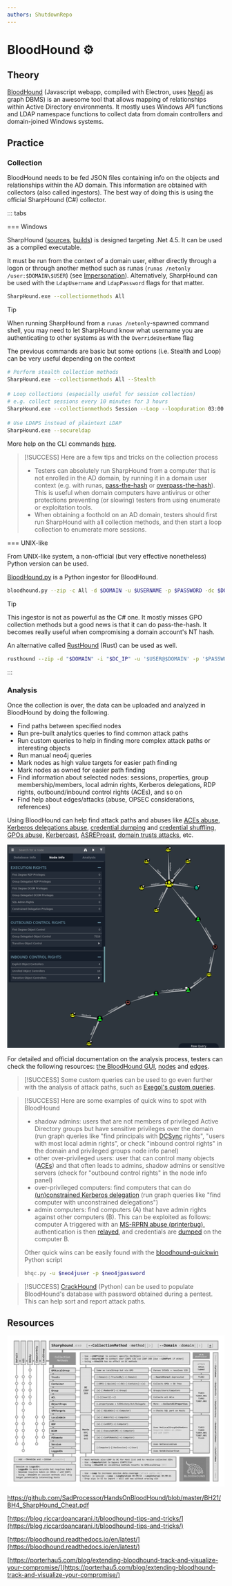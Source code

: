 ```yaml
---
authors: ShutdownRepo
---
```


# BloodHound ⚙️

## Theory

[BloodHound](https://github.com/BloodHoundAD/BloodHound) (Javascript webapp, compiled with Electron, uses [Neo4j](https://neo4j.com/) as graph DBMS) is an awesome tool that allows mapping of relationships within Active Directory environments. It mostly uses Windows API functions and LDAP namespace functions to collect data from domain controllers and domain-joined Windows systems.

## Practice

### Collection

BloodHound needs to be fed JSON files containing info on the objects and relationships within the AD domain. This information are obtained with collectors (also called ingestors). The best way of doing this is using the official SharpHound (C#) collector.

::: tabs

=== Windows

SharpHound ([sources](https://github.com/BloodHoundAD/SharpHound), [builds](https://github.com/BloodHoundAD/BloodHound/tree/master/Collectors)) is designed targeting .Net 4.5. It can be used as a compiled executable.

It must be run from the context of a domain user, either directly through a logon or through another method such as runas (`runas /netonly /user:$DOMAIN\$USER`) (see [Impersonation](../../movement/credentials/impersonation.md)). Alternatively, SharpHound can be used with the `LdapUsername` and `LdapPassword` flags for that matter.

```bash
SharpHound.exe --collectionmethods All
```

> [!TIP]
> When running SharpHound from a `runas /netonly`-spawned command shell, you may need to let SharpHound know what username you are authenticating to other systems as with the `OverrideUserName` flag

The previous commands are basic but some options (i.e. Stealth and Loop) can be very useful depending on the context

```bash
# Perform stealth collection methods
SharpHound.exe --collectionmethods All --Stealth

# Loop collections (especially useful for session collection)
# e.g. collect sessions every 10 minutes for 3 hours
SharpHound.exe --collectionmethods Session --Loop --loopduration 03:00:00 --loopinterval 00:10:00

# Use LDAPS instead of plaintext LDAP
SharpHound.exe --secureldap
```

More help on the CLI commands [here](https://github.com/BloodHoundAD/SharpHound#cli).

> [!SUCCESS]
> Here are a few tips and tricks on the collection process
> 
> * Testers can absolutely run SharpHound from a computer that is not enrolled in the AD domain, by running it in a domain user context (e.g. with runas, [pass-the-hash](../../movement/ntlm/pth.md) or [overpass-the-hash](../../movement/kerberos/ptk.md)). This is useful when domain computers have antivirus or other protections preventing (or slowing) testers from using enumerate or exploitation tools.
> * When obtaining a foothold on an AD domain, testers should first run SharpHound with all collection methods, and then start a loop collection to enumerate more sessions.


=== UNIX-like

From UNIX-like system, a non-official (but very effective nonetheless) Python version can be used.

[BloodHound.py](https://github.com/fox-it/BloodHound.py) is a Python ingestor for BloodHound.

```bash
bloodhound.py --zip -c All -d $DOMAIN -u $USERNAME -p $PASSWORD -dc $DOMAIN_CONTROLLER
```

> [!TIP]
> This ingestor is not as powerful as the C# one. It mostly misses GPO collection methods but a good news is that it can do pass-the-hash. It becomes really useful when compromising a domain account's NT hash.

An alternative called [RustHound](https://github.com/OPENCYBER-FR/RustHound) (Rust) can be used as well.

```bash
rusthound --zip -d "$DOMAIN" -i "$DC_IP" -u '$USER@$DOMAIN' -p '$PASSWORD' -o "OUTDIR"
```

:::


### Analysis

Once the collection is over, the data can be uploaded and analyzed in BloodHound by doing the following.

* Find paths between specified nodes
* Run pre-built analytics queries to find common attack paths
* Run custom queries to help in finding more complex attack paths or interesting objects
* Run manual neo4j queries
* Mark nodes as high value targets for easier path finding
* Mark nodes as owned for easier path finding
* Find information about selected nodes: sessions, properties, group membership/members, local admin rights, Kerberos delegations, RDP rights, outbound/inbound control rights (ACEs), and so on
* Find help about edges/attacks (abuse, OPSEC considerations, references)

Using BloodHound can help find attack paths and abuses like [ACEs abuse](../../movement/dacl/index), [Kerberos delegations abuse](../../movement/kerberos/delegations/index), [credential dumping](../../movement/credentials/dumping/index) and [credential shuffling](../../movement/credentials/shuffling.md), [GPOs abuse](../../movement/group-policies.md), [Kerberoast](../../movement/kerberos/kerberoast.md), [ASREProast](../../movement/kerberos/asreproast.md), [domain trusts attacks](../../movement/trusts/index), etc.

![](<./assets/Graph example.png>)

For detailed and official documentation on the analysis process, testers can check the following resources: [the BloodHound GUI](https://bloodhound.readthedocs.io/en/latest/data-analysis/bloodhound-gui.html), [nodes](https://bloodhound.readthedocs.io/en/latest/data-analysis/nodes.html) and [edges](https://bloodhound.readthedocs.io/en/latest/data-analysis/edges.html).

> [!SUCCESS]
> Some custom queries can be used to go even further with the analysis of attack paths, such as [Exegol's custom queries](https://github.com/ThePorgs/Exegol-images/blob/3d6d7a41e46acb6898da996c4198971be02e4d77/sources/bloodhound/customqueries.json).

> [!SUCCESS]
> Here are some examples of quick wins to spot with BloodHound
> 
> * shadow admins: users that are not members of privileged Active Directory groups but have sensitive privileges over the domain (run graph queries like "find principals with [DCSync](../../movement/credentials/dumping/dcsync.md) rights", "users with most local admin rights", or check "inbound control rights" in the domain and privileged groups node info panel)
> * other over-privileged users: user that can control many objects ([ACEs](../../movement/dacl/index)) and that often leads to admins, shadow admins or sensitive servers (check for "outbound control rights" in the node info panel)
> * over-privileged computers: find computers that can do [(un)constrained Kerberos delegation](../../movement/kerberos/delegations/index) (run graph queries like "find computer with unconstrained delegations")
> * admin computers: find computers (A) that have admin rights against other computers (B). This can be exploited as follows: computer A triggered with an [MS-RPRN abuse (printerbug),](../../movement/mitm-and-coerced-authentications/ms-rprn.md) authentication is then [relayed](../../movement/ntlm/relay.md), and credentials are [dumped](../../movement/credentials/dumping/index) on the computer B.
> 
> Other quick wins can be easily found with the [bloodhound-quickwin](https://github.com/kaluche/bloodhound-quickwin) Python script
> 
> ```bash
> bhqc.py -u $neo4juser -p $neo4jpassword
> ```

> [!SUCCESS]
> [CrackHound](https://github.com/trustedsec/CrackHound) (Python) can be used to populate BloodHound's database with password obtained during a pentest. This can help sort and report attack paths.

## Resources

![](./assets/BH4_SharpHound_Cheat.png)

https://github.com/SadProcessor/HandsOnBloodHound/blob/master/BH21/BH4_SharpHound_Cheat.pdf

[https://blog.riccardoancarani.it/bloodhound-tips-and-tricks/](https://blog.riccardoancarani.it/bloodhound-tips-and-tricks/)

[https://bloodhound.readthedocs.io/en/latest/](https://bloodhound.readthedocs.io/en/latest/)

[https://porterhau5.com/blog/extending-bloodhound-track-and-visualize-your-compromise/](https://porterhau5.com/blog/extending-bloodhound-track-and-visualize-your-compromise/)
